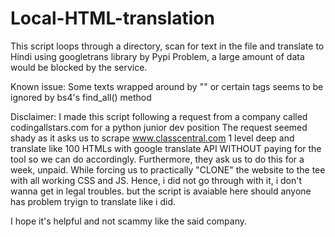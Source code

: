 # Local-HTML-translation

This script loops through a directory, scan for text in the file and translate to Hindi using googletrans library by Pypi
Problem, a large amount of data would be blocked by the service.

Known issue: Some texts wrapped around by "" or certain tags seems to be ignored by bs4's find_all() method


Disclaimer: I made this script following a request from a company called codingallstars.com for a python junior dev position
The request seemed shady as it asks us to scrape www.classcentral.com 1 level deep and translate like 100 HTMLs with google translate API
WITHOUT paying for the tool so we can do accordingly. 
Furthermore, they ask us to do this for a week, unpaid. While forcing us to practically "CLONE" the website to the tee with all working CSS and JS.
Hence, i did not go through with it, i don't wanna get in legal troubles.
but the script is avaiable here should anyone has problem tryign to translate like i did. 

I hope it's helpful and not scammy like the said company.
